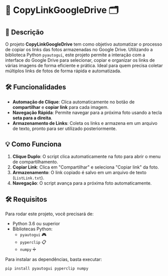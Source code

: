 # 📸 CopyLinkGoogleDrive 🗂️

## 🚀 Descrição
O projeto **CopyLinkGoogleDrive** tem como objetivo automatizar o processo de copiar os links das fotos armazenadas no Google Drive. Utilizando a biblioteca Python `pyautogui`, este projeto permite a interação com a interface do Google Drive para selecionar, copiar e organizar os links de várias imagens de forma eficiente e prática. Ideal para quem precisa coletar múltiplos links de fotos de forma rápida e automatizada.

## 🛠️ Funcionalidades

- **Automação de Clique**: Clica automaticamente no botão de **compartilhar** e **copiar link** para cada imagem.
- **Navegação Rápida**: Permite navegar para a próxima foto usando a tecla **seta para a direita**.
- **Armazenamento de Links**: Coleta os links e armazena em um arquivo de texto, pronto para ser utilizado posteriormente.

## 💡 Como Funciona

1. **Clique Duplo**: O script clica automaticamente na foto para abrir o menu de compartilhamento.
2. **Copiar Link**: Clica em "Compartilhar" e seleciona "Copiar link" da foto.
3. **Armazenamento**: O link copiado é salvo em um arquivo de texto (`ListLink.txt`).
4. **Navegação**: O script avança para a próxima foto automaticamente.

## 🛠️ Requisitos

Para rodar este projeto, você precisará de:

- Python 3.6 ou superior
- Bibliotecas Python:
  - `pyautogui` 🎮
  - `pyperclip` 📋
  - `numpy` ➗ 

Para instalar as dependências, basta executar:

```bash
pip install pyautogui pyperclip numpy

